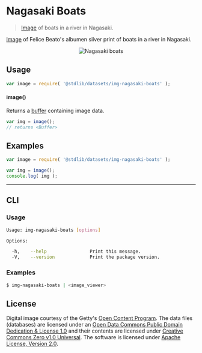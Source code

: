 # Nagasaki Boats

> [Image][getty-src] of boats in a river in Nagasaki.

<!-- <intro> -->

[Image][getty-src] of Felice Beato's albumen silver print of boats in a river in Nagasaki.

<!-- <image align="center" src="./data/image.jpg" alt="Nagasaki boats"> -->

<div class="image" align="center">
    <img src="https://cdn.rawgit.com/stdlib-js/stdlib/e84f848385973aa0b6546451f571d25b6928be9b/lib/node_modules/@stdlib/datasets/img-nagasaki-boats/data/image.jpg" alt="Nagasaki boats">
    <br>
</div>

<!-- </image> -->

<!-- </intro> -->


<!-- <usage> -->

## Usage

``` javascript
var image = require( '@stdlib/datasets/img-nagasaki-boats' );
```

#### image()

Returns a [buffer][node-buffer] containing image data.

``` javascript
var img = image();
// returns <Buffer>
```

<!-- </usage> -->


<!-- <examples> -->

<!-- TODO: more creative example. -->

## Examples

``` javascript
var image = require( '@stdlib/datasets/img-nagasaki-boats' );

var img = image();
console.log( img );
```

<!-- </examples> -->


---

<!-- <cli> -->

## CLI

<!-- <usage> -->

### Usage

``` bash
Usage: img-nagasaki-boats [options]

Options:

  -h,    --help                Print this message.
  -V,    --version             Print the package version.
```

<!-- </usage> -->


<!-- <examples> -->

### Examples

``` bash
$ img-nagasaki-boats | <image_viewer>
```

<!-- </examples> -->

<!-- </cli> -->


<!-- <license> -->

## License

Digital image courtesy of the Getty's [Open Content Program][getty-open-content]. The data files (databases) are licensed under an [Open Data Commons Public Domain Dedication & License 1.0][pddl-1.0] and their contents are licensed under [Creative Commons Zero v1.0 Universal][cc0]. The software is licensed under [Apache License, Version 2.0][apache-license].

<!-- </license> -->


<!-- <links> -->

[getty-open-content]: http://www.getty.edu/about/opencontent.html
[pddl-1.0]: http://opendatacommons.org/licenses/pddl/1.0/
[cc0]: https://creativecommons.org/publicdomain/zero/1.0
[apache-license]: https://www.apache.org/licenses/LICENSE-2.0

[getty-src]: http://www.getty.edu/art/collection/objects/241797/felice-beato-boats-in-river-nagasaki-british-about-1865/

[node-buffer]: https://nodejs.org/api/buffer.html

<!-- </links> -->
